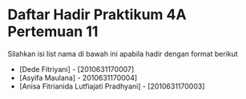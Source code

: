 # Daftar Hadir Praktikum 4A Pertemuan 11
Silahkan isi list nama di bawah ini apabila hadir dengan format berikut

- [Dede Fitriyani] - [2010631170007]
- [Asyifa Maulana] - 2010631170004]
- [Anisa Fitrianida Lutfiajati Pradhyani] - [2010631170003]
